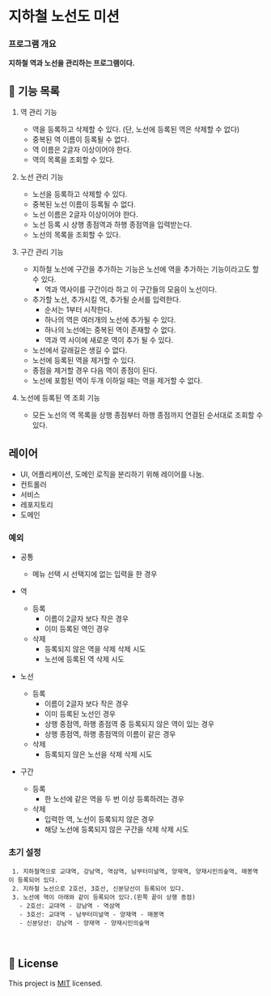 # 지하철 노선도 미션

### 프로그램 개요
**지하철 역과 노선을 관리하는 프로그램이다.**

## 🚀 기능 목록

1. 역 관리 기능
    - 역을 등록하고 삭제할 수 있다. (단, 노선에 등록된 역은 삭제할 수 없다)
    - 중복된 역 이름이 등록될 수 없다.
    - 역 이름은 2글자 이상이어야 한다.
    - 역의 목록을 조회할 수 있다.

2. 노선 관리 기능
    - 노선을 등록하고 삭제할 수 있다.
    - 중복된 노선 이름이 등록될 수 없다.
    - 노선 이름은 2글자 이상이어야 한다.
    - 노선 등록 시 상행 종점역과 하행 종점역을 입력받는다. 
    - 노선의 목록을 조회할 수 있다.

3. 구간 관리 기능
    - 지하철 노선에 구간을 추가하는 기능은 노선에 역을 추가하는 기능이라고도 할 수 있다.
        - 역과 역사이를 구간이라 하고 이 구간들의 모음이 노선이다.
    - 추가할 노선, 추가시킬 역, 추가될 순서를 입력한다.
        - 순서는 1부터 시작한다.
        - 하나의 역은 여러개의 노선에 추가될 수 있다.
        - 하나의 노선에는 중복된 역이 존재할 수 없다.
        - 역과 역 사이에 새로운 역이 추가 될 수 있다.
    - 노선에서 갈래길은 생길 수 없다.
    - 노선에 등록된 역을 제거할 수 있다.
    - 종점을 제거할 경우 다음 역이 종점이 된다.
    - 노선에 포함된 역이 두개 이하일 때는 역을 제거할 수 없다.

4. 노선에 등록된 역 조회 기능
    - 모든 노선의 역 목록을 상행 종점부터 하행 종점까지 연결된 순서대로 조회할 수 있다.

## 레이어
- UI, 어플리케이션, 도메인 로직을 분리하기 위해 레이어를 나눔.
- 컨트롤러
- 서비스
- 레포지토리
- 도메인

### 예외
- 공통
    - 메뉴 선택 시 선택지에 없는 입력을 한 경우
- 역
    - 등록
        - 이름이 2글자 보다 작은 경우
        - 이미 등록된 역인 경우
    - 삭제
        - 등록되지 않은 역을 삭제 삭제 시도
        - 노선에 등록된 역 삭제 시도
- 노선
    - 등록
        - 이름이 2글자 보다 작은 경우
        - 이미 등록된 노선인 경우
        - 상행 종점역, 하행 종점역 중 등록되지 않은 역이 있는 경우
        - 상행 종점역, 하행 종점역의 이름이 같은 경우
    - 삭제
        - 등록되지 않은 노선을 삭제 삭제 시도

- 구간
    - 등록
         - 한 노선에 같은 역을 두 번 이상 등록하려는 경우
    - 삭제
        - 입력한 역, 노선이 등록되지 않은 경우
        - 해당 노선에 등록되지 않은 구간을 삭제 삭제 시도



### 초기 설정
```
 1. 지하철역으로 교대역, 강남역, 역삼역, 남부터미널역, 양재역, 양재시민의숲역, 매봉역이 등록되어 있다.
 2. 지하철 노선으로 2호선, 3호선, 신분당선이 등록되어 있다.
 3. 노선에 역이 아래와 같이 등록되어 있다.(왼쪽 끝이 상행 종점)
   - 2호선: 교대역 - 강남역 - 역삼역
   - 3호선: 교대역 - 남부터미널역 - 양재역 - 매봉역
   - 신분당선: 강남역 - 양재역 - 양재시민의숲역
 ```

<br>

## 📝 License

This project is [MIT](https://github.com/woowacourse/java-subway-map-precourse/blob/master/LICENSE.md) licensed.
